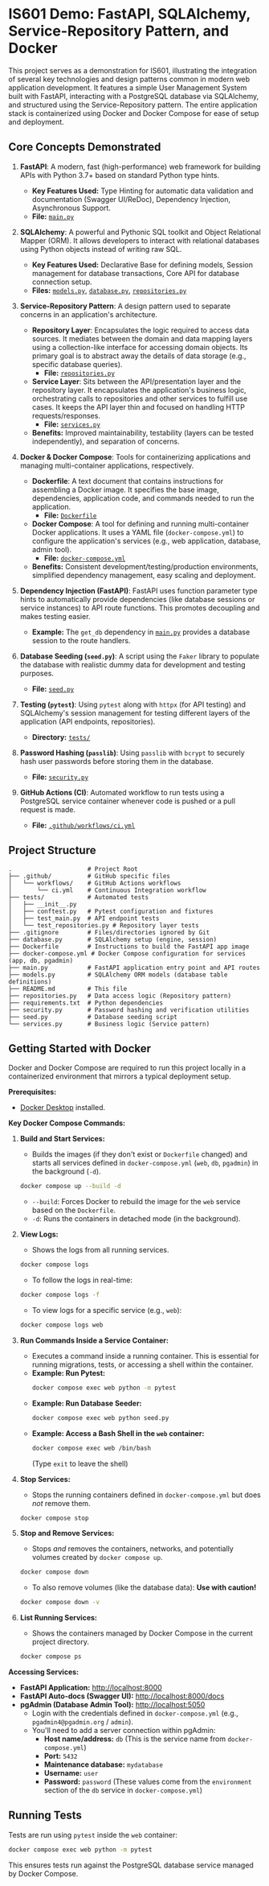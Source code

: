# IS601 Demo: FastAPI, SQLAlchemy, Service-Repository Pattern, and Docker

This project serves as a demonstration for IS601, illustrating the integration of several key technologies and design patterns common in modern web application development. It features a simple User Management System built with FastAPI, interacting with a PostgreSQL database via SQLAlchemy, and structured using the Service-Repository pattern. The entire application stack is containerized using Docker and Docker Compose for ease of setup and deployment.

## Core Concepts Demonstrated

1.  **FastAPI**: A modern, fast (high-performance) web framework for building APIs with Python 3.7+ based on standard Python type hints.
    *   **Key Features Used:** Type Hinting for automatic data validation and documentation (Swagger UI/ReDoc), Dependency Injection, Asynchronous Support.
    *   **File:** [`main.py`](main.py)

2.  **SQLAlchemy**: A powerful and Pythonic SQL toolkit and Object Relational Mapper (ORM). It allows developers to interact with relational databases using Python objects instead of writing raw SQL.
    *   **Key Features Used:** Declarative Base for defining models, Session management for database transactions, Core API for database connection setup.
    *   **Files:** [`models.py`](models.py), [`database.py`](database.py), [`repositories.py`](repositories.py)

3.  **Service-Repository Pattern**: A design pattern used to separate concerns in an application's architecture.
    *   **Repository Layer**: Encapsulates the logic required to access data sources. It mediates between the domain and data mapping layers using a collection-like interface for accessing domain objects. Its primary goal is to abstract away the details of data storage (e.g., specific database queries).
        *   **File:** [`repositories.py`](repositories.py)
    *   **Service Layer**: Sits between the API/presentation layer and the repository layer. It encapsulates the application's business logic, orchestrating calls to repositories and other services to fulfill use cases. It keeps the API layer thin and focused on handling HTTP requests/responses.
        *   **File:** [`services.py`](services.py)
    *   **Benefits:** Improved maintainability, testability (layers can be tested independently), and separation of concerns.

4.  **Docker & Docker Compose**: Tools for containerizing applications and managing multi-container applications, respectively.
    *   **Dockerfile**: A text document that contains instructions for assembling a Docker image. It specifies the base image, dependencies, application code, and commands needed to run the application.
        *   **File:** [`Dockerfile`](Dockerfile)
    *   **Docker Compose**: A tool for defining and running multi-container Docker applications. It uses a YAML file (`docker-compose.yml`) to configure the application's services (e.g., web application, database, admin tool).
        *   **File:** [`docker-compose.yml`](docker-compose.yml)
    *   **Benefits:** Consistent development/testing/production environments, simplified dependency management, easy scaling and deployment.

5.  **Dependency Injection (FastAPI)**: FastAPI uses function parameter type hints to automatically provide dependencies (like database sessions or service instances) to API route functions. This promotes decoupling and makes testing easier.
    *   **Example:** The `get_db` dependency in [`main.py`](main.py) provides a database session to the route handlers.

6.  **Database Seeding (`seed.py`)**: A script using the `Faker` library to populate the database with realistic dummy data for development and testing purposes.
    *   **File:** [`seed.py`](seed.py)

7.  **Testing (`pytest`)**: Using `pytest` along with `httpx` (for API testing) and SQLAlchemy's session management for testing different layers of the application (API endpoints, repositories).
    *   **Directory:** [`tests/`](tests/)

8.  **Password Hashing (`passlib`)**: Using `passlib` with `bcrypt` to securely hash user passwords before storing them in the database.
    *   **File:** [`security.py`](security.py)

9.  **GitHub Actions (CI)**: Automated workflow to run tests using a PostgreSQL service container whenever code is pushed or a pull request is made.
    *   **File:** [`.github/workflows/ci.yml`](.github/workflows/ci.yml)

## Project Structure

```
.                     # Project Root
├── .github/          # GitHub specific files
│   └── workflows/    # GitHub Actions workflows
│       └── ci.yml    # Continuous Integration workflow
├── tests/            # Automated tests
│   ├── __init__.py
│   ├── conftest.py   # Pytest configuration and fixtures
│   ├── test_main.py  # API endpoint tests
│   └── test_repositories.py # Repository layer tests
├── .gitignore        # Files/directories ignored by Git
├── database.py       # SQLAlchemy setup (engine, session)
├── Dockerfile        # Instructions to build the FastAPI app image
├── docker-compose.yml # Docker Compose configuration for services (app, db, pgadmin)
├── main.py           # FastAPI application entry point and API routes
├── models.py         # SQLAlchemy ORM models (database table definitions)
├── README.md         # This file
├── repositories.py   # Data access logic (Repository pattern)
├── requirements.txt  # Python dependencies
├── security.py       # Password hashing and verification utilities
├── seed.py           # Database seeding script
└── services.py       # Business logic (Service pattern)
```

## Getting Started with Docker

Docker and Docker Compose are required to run this project locally in a containerized environment that mirrors a typical deployment setup.

**Prerequisites:**
*   [Docker Desktop](https://www.docker.com/products/docker-desktop/) installed.

**Key Docker Compose Commands:**

1.  **Build and Start Services:**
    *   Builds the images (if they don't exist or `Dockerfile` changed) and starts all services defined in `docker-compose.yml` (`web`, `db`, `pgadmin`) in the background (`-d`).
    ```bash
    docker compose up --build -d
    ```
    *   `--build`: Forces Docker to rebuild the image for the `web` service based on the `Dockerfile`.
    *   `-d`: Runs the containers in detached mode (in the background).

2.  **View Logs:**
    *   Shows the logs from all running services.
    ```bash
    docker compose logs
    ```
    *   To follow the logs in real-time:
    ```bash
    docker compose logs -f
    ```
    *   To view logs for a specific service (e.g., `web`):
    ```bash
    docker compose logs web
    ```

3.  **Run Commands Inside a Service Container:**
    *   Executes a command inside a running container. This is essential for running migrations, tests, or accessing a shell within the container.
    *   **Example: Run Pytest:**
        ```bash
        docker compose exec web python -m pytest
        ```
    *   **Example: Run Database Seeder:**
        ```bash
        docker compose exec web python seed.py
        ```
    *   **Example: Access a Bash Shell in the `web` container:**
        ```bash
        docker compose exec web /bin/bash
        ```
        (Type `exit` to leave the shell)

4.  **Stop Services:**
    *   Stops the running containers defined in `docker-compose.yml` but does *not* remove them.
    ```bash
    docker compose stop
    ```

5.  **Stop and Remove Services:**
    *   Stops *and* removes the containers, networks, and potentially volumes created by `docker compose up`.
    ```bash
    docker compose down
    ```
    *   To also remove volumes (like the database data): **Use with caution!**
    ```bash
    docker compose down -v
    ```

6.  **List Running Services:**
    *   Shows the containers managed by Docker Compose in the current project directory.
    ```bash
    docker compose ps
    ```

**Accessing Services:**

*   **FastAPI Application:** [http://localhost:8000](http://localhost:8000)
*   **FastAPI Auto-docs (Swagger UI):** [http://localhost:8000/docs](http://localhost:8000/docs)
*   **pgAdmin (Database Admin Tool):** [http://localhost:5050](http://localhost:5050)
    *   Login with the credentials defined in `docker-compose.yml` (e.g., `pgadmin4@pgadmin.org` / `admin`).
    *   You'll need to add a server connection within pgAdmin:
        *   **Host name/address:** `db` (This is the service name from `docker-compose.yml`)
        *   **Port:** `5432`
        *   **Maintenance database:** `mydatabase`
        *   **Username:** `user`
        *   **Password:** `password`
        (These values come from the `environment` section of the `db` service in `docker-compose.yml`)

## Running Tests

Tests are run using `pytest` inside the `web` container:

```bash
docker compose exec web python -m pytest
```

This ensures tests run against the PostgreSQL database service managed by Docker Compose.
